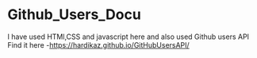 # Github_Users_Docu
I have used HTMl,CSS and javascript here and also used Github users API
Find it here -https://hardikaz.github.io/GitHubUsersAPI/
